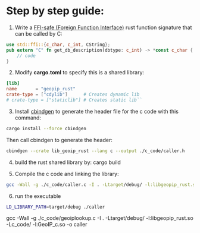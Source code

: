 # Step by step guide:

1) Write a [FFI-safe (Foreign Function Interface)](https://doc.rust-lang.org/nomicon/ffi.html) rust function signature that can be called by C:
```rust
use std::ffi::{c_char, c_int, CString};
pub extern "C" fn get_db_description(dbtype: c_int) -> *const c_char {
    // code
}
```

2) Modify **cargo.toml** to specify this is a shared library:

```toml
[lib]
name       = "geopip_rust"
crate-type = ["cdylib"]      # Creates dynamic lib
# crate-type = ["staticlib"] # Creates static lib``
```

3) Install [cbindgen](https://github.com/mozilla/cbindgen?tab=readme-ov-file) to generate the header file for the c code with this command:
```sh
cargo install --force cbindgen
```
Then call cbindgen to generate the header: 
```sh 
cbindgen --crate lib_geoip_rust --lang c --output ./c_code/caller.h
```

4) build the rust shared library by: cargo build

5) Compile the c code and linking the library: 
```sh
gcc -Wall -g ./c_code/caller.c -I . -Ltarget/debug/ -l:libgeopip_rust.so -o caller
```

6) run the executable

```sh 
LD_LIBRARY_PATH=target/debug ./caller
```
gcc -Wall -g ./c_code/geoiplookup.c -I . -Ltarget/debug/ -l:libgeopip_rust.so -Lc_code/ -l:GeoIP_c.so -o caller
